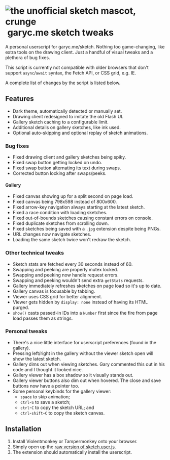 
# ![the unofficial sketch mascot, crunge](/crunge.png)&nbsp;garyc.me sketch tweaks

A personal userscript for garyc.me/sketch. Nothing too game-changing, like extra tools on the drawing client. Just a handful of visual tweaks and a plethora of bug fixes.

This script is currently not compatible with older browsers that don't support `async`/`await` syntax, the Fetch API, or CSS grid, e.g. IE.

A complete list of changes by the script is listed below.

## Features

* Dark theme, automatically detected or manually set.
* Drawing client redesigned to imitate the old Flash UI.
* Gallery sketch caching to a configurable limit.
* Additional details on gallery sketches, like ink used.
* Optional auto-skipping and optional replay of sketch animations.

### Bug fixes

* Fixed drawing client and gallery sketches being spiky.
* Fixed swap button getting locked on undo.
* Fixed swap button alternating its text during swaps.
* Corrected button locking after swaps/peeks.

#### Gallery

* Fixed canvas showing up for a split second on page load.
* Fixed canvas being 798x598 instead of 800x600.
* Fixed arrow-key navigation always starting at the latest sketch.
* Fixed a race condition with loading sketches.
* Fixed out-of-bounds sketches causing constant errors on console.
* Fixed duplicate sketches from scrolling down.
* Fixed sketches being saved with a `.jpg` extension despite being PNGs.
* URL changes now navigate sketches.
* Loading the same sketch twice won't redraw the sketch.

### Other technical tweaks

* Sketch stats are fetched every 30 seconds instead of 60.
* Swapping and peeking are properly mutex locked.
* Swapping and peeking now handle request errors.
* Swapping and peeking wouldn't send extra `getStats` requests.
* Gallery immediately refreshes sketches on page load so it's up to date.
* Gallery canvas is focusable by tabbing.
* Viewer uses CSS grid for better alignment.
* Viewer gets hidden by `display: none` instead of having its HTML purged.
* `show()` casts passed-in IDs into a `Number` first since the fire from page load passes them as strings.

### Personal tweaks

* There's a nice little interface for userscript preferences (found in the gallery).
* Pressing left/right in the gallery without the viewer sketch open will show the latest sketch.
* Gallery dims out when viewing sketches. Gary commented this out in his code and I thought it looked nice.
* Gallery viewer has a box shadow so it visually stands out.
* Gallery viewer buttons also dim out when hovered. The close and save buttons now have a pointer too.
* Some personal keybinds for the gallery viewer:
    * `space` to skip animation;
    * `ctrl`-`S` to save a sketch;
    * `ctrl`-`C` to copy the sketch URL; and
    * `ctrl`-`shift`-`C` to copy the sketch canvas.

## Installation

1. Install Violentmonkey or Tampermonkey onto your browser.
2. Simply open up the [raw version of sketch.user.js](https://github.com/quackbarc/garyc-sketch-tweaks/raw/master/sketch.user.js).
3. The extension should automatically install the userscript.
